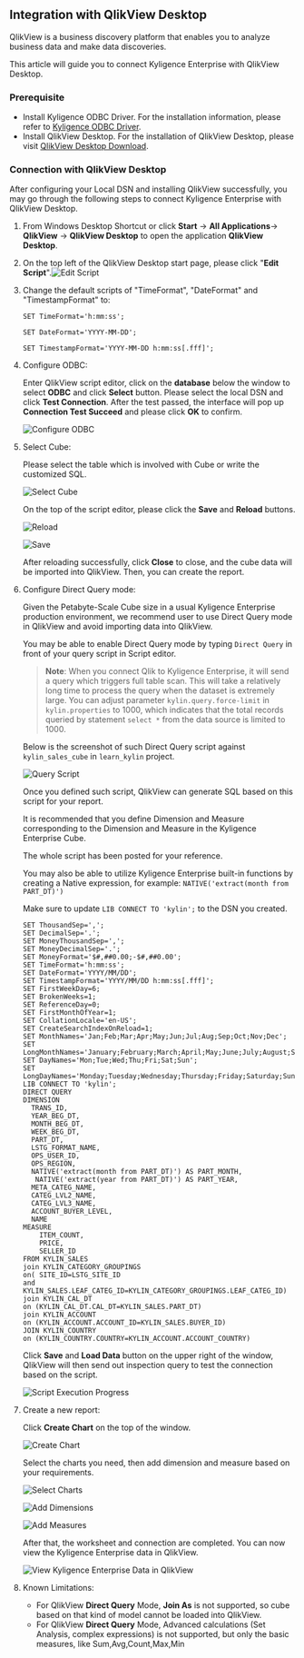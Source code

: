 ## Integration with QlikView Desktop

QlikView is a business discovery platform that enables you to analyze business data and make data discoveries.

This article will guide you to connect Kyligence Enterprise with QlikView Desktop.

### **Prerequisite**

- Install Kyligence ODBC Driver. For the installation information, please refer to [Kyligence ODBC Driver](../../driver/odbc/README.md).
- Install QlikView Desktop. For the installation of QlikView Desktop, please visit [QlikView Desktop Download](https://www.qlik.com/us/try-or-buy/download-qlikview).

### Connection with QlikView Desktop

After configuring your Local DSN and installing QlikView successfully, you may go through the following steps to connect Kyligence Enterprise with QlikView Desktop.

1. From Windows Desktop Shortcut or click **Start** -> **All Applications**-> **QlikView** -> **QlikView Desktop** to open the application **QlikView Desktop**.

2. On the top left of the QlikView Desktop start page, please click "**Edit Script**".![Edit Script](../../images/qlikview/edit.en.png)

3. Change the default scripts of "TimeFormat", "DateFormat" and "TimestampFormat" to:

   `SET TimeFormat='h:mm:ss';`

   `SET DateFormat='YYYY-MM-DD';`

   `SET TimestampFormat='YYYY-MM-DD h:mm:ss[.fff]';`

4. Configure ODBC:

   Enter QlikView script editor, click on the **database** below the window to select **ODBC** and click **Select** button. Please select the local DSN and click **Test Connection**. After the test passed, the interface will pop up **Connection Test Succeed** and please click **OK** to confirm.

   ![Configure ODBC](../../images/qlikview/odbc_configure.en.png)

5. Select Cube:

   Please select the table which is involved with Cube or write the customized SQL.

   ![Select Cube](../../images/qlikview/cube.en.png)

   On the top of the script editor, please click the **Save** and **Reload** buttons.

   ![Reload](../../images/qlikview/reload.en.png)

   ![Save](../../images/qlikview/save.en.png)

   After reloading successfully, click **Close** to close, and the cube data will be imported into QlikView. Then, you can create the report.

6. Configure Direct Query mode:

   Given the Petabyte-Scale Cube size in a usual Kyligence Enterprise production environment, we recommend user to use Direct Query mode in QlikView and avoid importing data into QlikView.

   You may be able to enable Direct Query mode by typing `Direct Query` in front of your query script in Script editor.

   > **Note**: When you connect Qlik to Kyligence Enterprise, it will send a query which triggers full table scan. This will take a relatively long time to process the query when the dataset is extremely large. You can adjust parameter `kylin.query.force-limit` in `kylin.properties` to 1000, which indicates that the total records queried by statement `select *` from the data source is limited to 1000.

   Below is the screenshot of such Direct Query script against `kylin_sales_cube` in `learn_kylin` project.

   ![Query Script](../../images/qlikview/query_script.en.png)

   Once you defined such script, QlikView can generate SQL based on this script for your report.

   It is recommended that you define Dimension and Measure corresponding to the Dimension and Measure in the Kyligence Enterprise Cube.  

   The whole script has been posted for your reference. 

   You may also be able to utilize Kyligence Enterprise built-in functions by creating a Native expression, for example: `NATIVE('extract(month from PART_DT)') ` 

   Make sure to update `LIB CONNECT TO 'kylin';` to the DSN you created. 

   ```shell
   SET ThousandSep=',';
   SET DecimalSep='.';
   SET MoneyThousandSep=',';
   SET MoneyDecimalSep='.';
   SET MoneyFormat='$#,##0.00;-$#,##0.00';
   SET TimeFormat='h:mm:ss';
   SET DateFormat='YYYY/MM/DD';
   SET TimestampFormat='YYYY/MM/DD h:mm:ss[.fff]';
   SET FirstWeekDay=6;
   SET BrokenWeeks=1;
   SET ReferenceDay=0;
   SET FirstMonthOfYear=1;
   SET CollationLocale='en-US';
   SET CreateSearchIndexOnReload=1;
   SET MonthNames='Jan;Feb;Mar;Apr;May;Jun;Jul;Aug;Sep;Oct;Nov;Dec';
   SET LongMonthNames='January;February;March;April;May;June;July;August;September;October;November;December';
   SET DayNames='Mon;Tue;Wed;Thu;Fri;Sat;Sun';
   SET LongDayNames='Monday;Tuesday;Wednesday;Thursday;Friday;Saturday;Sunday';
   LIB CONNECT TO 'kylin';
   DIRECT QUERY
   DIMENSION 
     TRANS_ID,
     YEAR_BEG_DT,
     MONTH_BEG_DT,
     WEEK_BEG_DT,
     PART_DT,
     LSTG_FORMAT_NAME,
     OPS_USER_ID,
     OPS_REGION,
     NATIVE('extract(month from PART_DT)') AS PART_MONTH,
      NATIVE('extract(year from PART_DT)') AS PART_YEAR,
     META_CATEG_NAME,
     CATEG_LVL2_NAME,
     CATEG_LVL3_NAME,
     ACCOUNT_BUYER_LEVEL,
     NAME
   MEASURE
       ITEM_COUNT,
       PRICE,
       SELLER_ID
   FROM KYLIN_SALES 
   join KYLIN_CATEGORY_GROUPINGS  
   on( SITE_ID=LSTG_SITE_ID 
   and KYLIN_SALES.LEAF_CATEG_ID=KYLIN_CATEGORY_GROUPINGS.LEAF_CATEG_ID)
   join KYLIN_CAL_DT
   on (KYLIN_CAL_DT.CAL_DT=KYLIN_SALES.PART_DT)
   join KYLIN_ACCOUNT 
   on (KYLIN_ACCOUNT.ACCOUNT_ID=KYLIN_SALES.BUYER_ID)
   JOIN KYLIN_COUNTRY
   on (KYLIN_COUNTRY.COUNTRY=KYLIN_ACCOUNT.ACCOUNT_COUNTRY)
   ```

   Click **Save** and **Load Data** button on the upper right of the window, QlikView will then send out inspection query to test the connection based on the script.

   ![Script Execution Progress](../../images/qlikview/test.en.png)

7. Create a new report:

   Click **Create Chart** on the top of the window.

   ![Create Chart](../../images/qlikview/chart.en.png)

   Select the charts you need, then add dimension and measure based on your requirements.

   ![Select Charts](../../images/qlikview/chart_type.en.png)

   ![Add Dimensions](../../images/qlikview/dimension.en.png)

   ![Add Measures](../../images/qlikview/measure.en.png)

   After that, the worksheet and connection are completed. You can now view the Kyligence Enterprise data in QlikView.

   ![View Kyligence Enterprise Data in QlikView](../../images/qlikview/datasheet.en.png)

8. Known Limitations:

   - For QlikView **Direct Query** Mode, **Join As** is not supported, so cube based on that kind of model cannot be loaded into QlikView.
   - For QlikView **Direct Query** Mode, Advanced calculations (Set Analysis, complex expressions) is not supported, but only the basic measures, like Sum,Avg,Count,Max,Min

